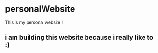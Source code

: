 # personalWebsite
This is my personal website ! 
 ## i am building this website because i really like to :)
